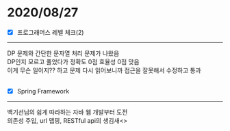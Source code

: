 # 2020/08/27

- [x]  프로그래머스 레벨 체크(2)<br/>
----------------------
DP 문제와 간단한 문자열 처리 문제가 나왔음<br/>
DP인지 모르고 풀었다가 정확도 0점 효율성 0점 맞음<br/>
이게 무슨 일이지?? 하고 문제 다시 읽어보니까 접근을 잘못해서 수정하고 통과<br/><br/>

- [x]  Spring Framework <br/>
---------------------------------
백기선님의 쉽게 따라하는 자바 웹 개발부터 도전 <br/>
의존성 주입, url 맵핑, RESTful api의 생김새<>
